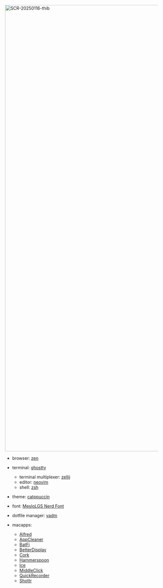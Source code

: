 <img width="1472" alt="SCR-20250116-thib" src="https://github.com/user-attachments/assets/92eca931-1f10-42c9-9830-3c9c34328fef" />

- browser: [zen](https://zen-browser.app/)
- terminal: [ghostty](https://ghostty.org/)
  - terminal multiplexer: [zellij](https://zellij.dev/)
  - editor: [neovim](https://neovim.io/)
  - shell: [zsh](https://www.zsh.org/)

- theme: [catppuccin](https://catppuccin.com/)
- font: [MesloLGS Nerd Font](https://github.com/ryanoasis/nerd-fonts)
- dotfile manager: [yadm](https://yadm.io/)
- macapps:
  - [Alfred](https://www.alfredapp.com/)
  - [AppCleaner](https://freemacsoft.net/appcleaner/)
  - [BatFi](https://github.com/rurza/BatFi)
  - [BetterDisplay](https://github.com/waydabber/BetterDisplay)
  - [Cork](https://github.com/buresdv/Cork)
  - [Hammerspoon](https://www.hammerspoon.org/)
  - [Ice](https://github.com/jordanbaird/Ice)
  - [MiddleClick](https://github.com/artginzburg/MiddleClick-Sonoma)
  - [QuickRecorder](https://github.com/lihaoyun6/QuickRecorder)
  - [Shottr](https://shottr.cc/)
